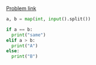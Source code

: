 [Problem link](https://www.softeer.ai/practice/6253)

```python
a, b = map(int, input().split())

if a == b:
  print("same")
elif a > b:
  print("A")
else:
  print("B")
```
